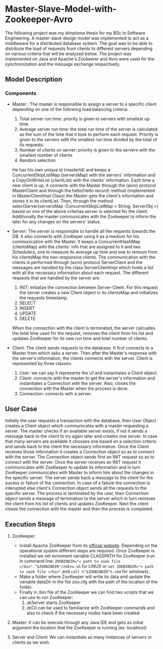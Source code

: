 # Master-Slave-Model-with-Zookeeper-Avro

The following project was my dimploma thesis for my BSc in Software Engineering.
A master-slave design model was implemented to act as a middleware for a distributed database system.
The goal was to be able to distribute the load of requests from clients to different servers depending on various criteria
that will be analyzed below. The project was implemented on Java and Apache's Zookeerer and Avro were used for the synchronization and the message exchange respectively.

## Model Description

### Components

 * Master : The master is responsible to assign a server to a specific client depending on one of the following load balancing criteria:
    1) Total server run time: priority is given to servers with smallest up time
    2) Average server run time: the total run time of the server is calculated as the sum of the time that it took to perform each request. Priority is given to the servers with the  smallest run time divided by the total of its requests.
    3) Number of clients on server: priority is given to the servers with the smallest number of clients
    4) Random selection
    
    He has his own unique id (masterId) and keeps a ConcurrentSkipListMap (serversMap) with the servers' information and a CopyOnWriteList (clientList) with the clients' information.
    Each time a new client is up, it connects with the Master through the (avro) protocol MasterClient and through the hello(Hello record) method (implemented in MasterClientImpl Class) the Master gets the client's information and stores it in its clientList.
    Then, through the method selectServer(serversMap :ConcurrentSkipListMap < String; ServerObj >) based on one of the above criteriaa server is selected for the client.
    Additionally the master communicates with the Zookeeper to inform the later for any changes on the servers' status.
    
  * Server: The server is responisble to handle all the requests towards the DB. It also connects with ZooKeper using it as a medium for his communication with the Master. It keeps a ConcurrentHashMap (clientsMap)
  with the clients' info that are assigned to it and two Schedulers, one to measure its average up time and one to remove from his clientsMap the non-responsive clients.
  The communication with the clients is performed through (avro) protocol ServerClient and the messages are handled by the class ServerClientImpl which holds a list with all the necessary information about each request.
  The different requests that are handled by the server are:
    1) INIT: initialize the connection between Server-Client. For this request the server creates a new Client object in its clientsMap and initializes the requests timestamp.
    2) SELECT
    3) INSERT
    4) UPDATE
    5) DELETE
  
    When the connection with the client is terminated, the server calcuates the total time used for the request, removes the client from his list and updates ZooKeeper for its new run time and total number of clients.
  
  * Client: The client sends requests to the database. It first connects to a Master from which asks a server. Then after the Master's response with the server's information, the clients connects with the server. Client is 
  represented by three classes: 
    1) User: we can say it represents the UI and instantiates a Client object.
    2) Client: connects with the master to get the server's information and instantiates a Connection with the server. Also, closes the connection with the Master when the process is done.
    3) Connection: connects with a server.
    
  ## User Case
  Initially the user requests a transaction with the database, then User Object creates a Client object which communicates with a master requesting a server. The master 
  checks if an available server exists, if not it sends a message back to the client to try again later and creates one server. In case that many servers are
  available it chooses one based on a selection criterio and sends back to the client the necessary information. Once the Client receives those information it creates a Connection object
  so as to connect with the server. The Connection object sends first an INIT request so as to connect with the server. Once the server receives an INIT request it communicates with 
  ZooKeeper to update its information and in turn ZooKeeper communicates with Master to inform him about the changes in the specific server. The server sends back a message to the client for the 
  sucess or failure of the connection. In case of a failure the connection is interupted else client's Connection object sends all the requests to the specific server.
  The process is terminated by the user, then Connection object sends a message of termination to the server which in turn removes the client from his list of clients and updates ZooKeeper. Next the client closes the
  connection with the master and then the process is completed.
  
  ## Execution Steps
  
  1) ZooKeeper:
        *   Install Apache ZooKeeper from its [official website](http://zookeeper.apache.org "Apache Zookeeper Homepage"). Depending on the operational system different steps are required. Once ZooKeeper is installed we set eviroment variable CLASSPATH for ZooKeeper (run in command line: `ZOOBINDIR="< path to zook file >/bin"."$ZOOBINDIR"/zkEnv.sh` for LINUX or `set ZOOBINDIR="< path to zook file >/bin"` and `call %"$ZOOBINDIR"%.cmd` for windows).
        * Make a folder where ZooKeeper will write its data and update the variable dataDir in the file zoo.cfg with the path of the location of the folder.
        * Finally in /bin file of the ZooKeeper we can find two scripts that we can use to run ZooKeeper:
            1)  zkServer starts ZooKeeper
            2) zkCli can be used to familiarize with ZooKeeper commands and also to check if the necessary nodes have been created.
  
  2) Master:
  It can be execute through any Java IDE and gets as initial argument the location that the ZooKeeper is running (ex: localhost)
  
  3) Server and Client:
  We can instantiate as many instances of servers or clients as we wish.
  
  
  
  
